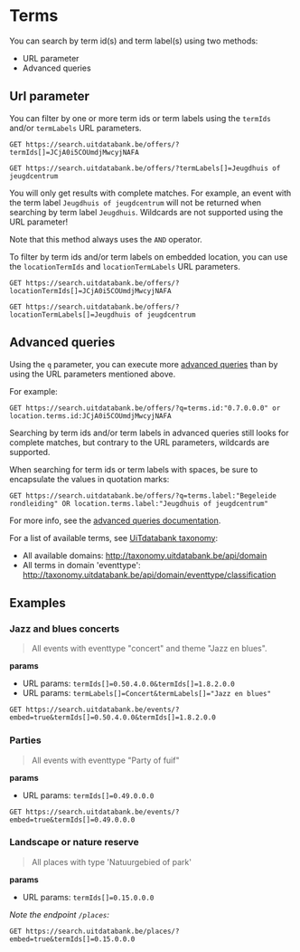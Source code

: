 # Terms

You can search by term id\(s\) and term label\(s\) using two methods:

* URL parameter
* Advanced queries

## Url parameter

You can filter by one or more term ids or term labels using the `termIds` and/or `termLabels` URL parameters.

```
GET https://search.uitdatabank.be/offers/?termIds[]=JCjA0i5COUmdjMwcyjNAFA
```

```
GET https://search.uitdatabank.be/offers/?termLabels[]=Jeugdhuis of jeugdcentrum
```

You will only get results with complete matches. For example, an event with the term label `Jeugdhuis of jeugdcentrum` will not be returned when searching by term label `Jeugdhuis`. Wildcards are not supported using the URL parameter!

Note that this method always uses the `AND` operator.

To filter by term ids and/or term labels on embedded location, you can use the `locationTermIds` and `locationTermLabels` URL parameters.

```
GET https://search.uitdatabank.be/offers/?locationTermIds[]=JCjA0i5COUmdjMwcyjNAFA
```

```
GET https://search.uitdatabank.be/offers/?locationTermLabels[]=Jeugdhuis of jeugdcentrum
```

## Advanced queries

Using the `q` parameter, you can execute more [advanced queries](/advanced-queries.md) than by using the URL parameters mentioned above.

For example:

```
GET https://search.uitdatabank.be/offers/?q=terms.id:"0.7.0.0.0" or location.terms.id:JCjA0i5COUmdjMwcyjNAFA
```

Searching by term ids and/or term labels in advanced queries still looks for complete matches, but contrary to the URL parameters, wildcards are supported.

When searching for term ids or term labels with spaces, be sure to encapsulate the values in quotation marks:

```
GET https://search.uitdatabank.be/offers/?q=terms.label:"Begeleide rondleiding" OR location.terms.label:"Jeugdhuis of jeugdcentrum"
```

For more info, see the [advanced queries documentation](/advanced-queries.md).

For a list of available terms, see [UiTdatabank taxonomy](http://taxonomy.uitdatabank.be/api/domain):
* All available domains: http://taxonomy.uitdatabank.be/api/domain
* All terms in domain 'eventtype': http://taxonomy.uitdatabank.be/api/domain/eventtype/classification

## Examples

### Jazz and blues concerts
> All events with eventtype "concert" and theme "Jazz en blues".

**params**

* URL params: `termIds[]=0.50.4.0.0&termIds[]=1.8.2.0.0`
* URL params: `termLabels[]=Concert&termLabels[]="Jazz en blues"`

```
GET https://search.uitdatabank.be/events/?embed=true&termIds[]=0.50.4.0.0&termIds[]=1.8.2.0.0
```

### Parties
> All events with eventtype "Party of fuif"

**params**

* URL params: `termIds[]=0.49.0.0.0`

```
GET https://search.uitdatabank.be/events/?embed=true&termIds[]=0.49.0.0.0
```

### Landscape or nature reserve
> All places with type 'Natuurgebied of park'


**params**
* URL params: `termIds[]=0.15.0.0.0`

*Note the endpoint `/places`:*
```
GET https://search.uitdatabank.be/places/?embed=true&termIds[]=0.15.0.0.0
```